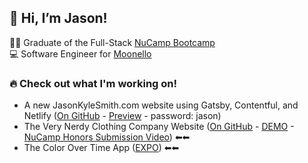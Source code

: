 ## 👋 Hi, I’m Jason!  
👨‍🎓 Graduate of the Full-Stack [NuCamp Bootcamp](https://nucamp.co)  
💻 Software Engineer for [Moonello](https://moonello.com)  

### 🔥 Check out what I'm working on!  
* A new JasonKyleSmith.com website using Gatsby, Contentful, and Netlify ([On GitHub](https://github.com/jasonkylesmith/jasonkylesmith.com) - [Preview](http://jasonkylesmith-preview.netlify.app) - password: jason)
* The Very Nerdy Clothing Company Website ([On GitHub](https://github.com/jasonkylesmith/verynerdy-product-website-v2) - [DEMO](https://jasonkylesmith.github.io/verynerdy-product-website-v2/) - [NuCamp Honors Submission Video](https://youtu.be/C9fxidJQpSw)) ⬅⬅
* The Color Over Time App ([EXPO](https://expo.io/@jasonkylesmith/color-over-time)) ⬅⬅

<!---
jasonkylesmith/jasonkylesmith is a ✨ special ✨ repository because its `README.md` (this file) appears on your GitHub profile.
You can click the Preview link to take a look at your changes.
--->
